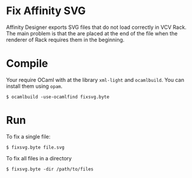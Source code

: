 # Fix Affinity SVG

Affinity Designer exports SVG files that do not load correctly in VCV Rack. The main problem is that the <defs> are placed at the end of the file when the renderer of Rack requires them in the beginning.

# Compile

Your require OCaml with at the library `xml-light` and `ocamlbuild`. You can install them using `opam`.

```
$ ocamlbuild -use-ocamlfind fixsvg.byte
```

# Run

To fix a single file:
```
$ fixsvg.byte file.svg
```

To fix all files in a directory

```
$ fixsvg.byte -dir /path/to/files
```
